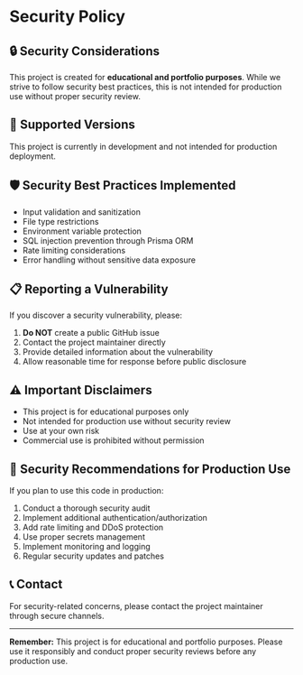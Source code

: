 # Security Policy

## 🔒 **Security Considerations**

This project is created for **educational and portfolio purposes**. While we strive to follow security best practices, this is not intended for production use without proper security review.

## 🚨 **Supported Versions**

This project is currently in development and not intended for production deployment.

## 🛡️ **Security Best Practices Implemented**

- Input validation and sanitization
- File type restrictions
- Environment variable protection
- SQL injection prevention through Prisma ORM
- Rate limiting considerations
- Error handling without sensitive data exposure

## 📋 **Reporting a Vulnerability**

If you discover a security vulnerability, please:

1. **Do NOT** create a public GitHub issue
2. Contact the project maintainer directly
3. Provide detailed information about the vulnerability
4. Allow reasonable time for response before public disclosure

## ⚠️ **Important Disclaimers**

- This project is for educational purposes only
- Not intended for production use without security review
- Use at your own risk
- Commercial use is prohibited without permission

## 🔧 **Security Recommendations for Production Use**

If you plan to use this code in production:

1. Conduct a thorough security audit
2. Implement additional authentication/authorization
3. Add rate limiting and DDoS protection
4. Use proper secrets management
5. Implement monitoring and logging
6. Regular security updates and patches

## 📞 **Contact**

For security-related concerns, please contact the project maintainer through secure channels.

---

**Remember:** This project is for educational and portfolio purposes. Please use it responsibly and conduct proper security reviews before any production use.

